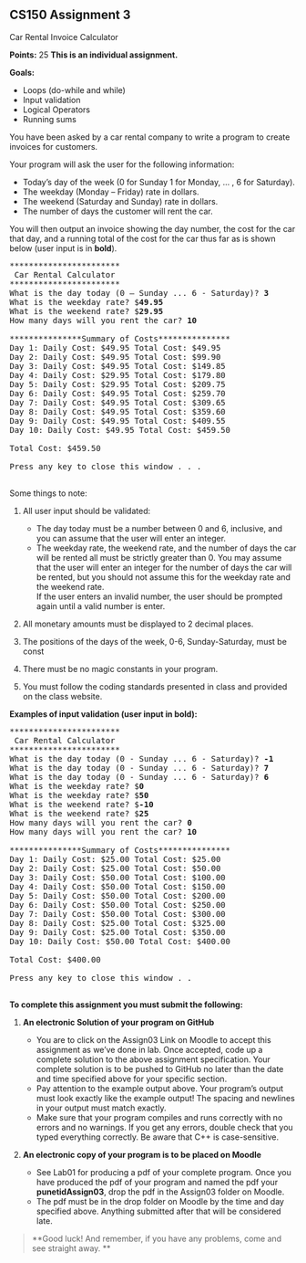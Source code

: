 ## CS150 Assignment 3

Car Rental Invoice Calculator

**Points:** 25
**This is an individual assignment.**

**Goals:**
- Loops (do-while and while) 
- Input validation
- Logical Operators
- Running sums

You have been asked by a car rental company to write a program to create invoices for customers.

Your program will ask the user for the following information:
- Today’s day of the week (0 for Sunday 1 for Monday, … ,  6 for Saturday).
-	The weekday (Monday – Friday) rate in dollars.  
-	The weekend (Saturday and Sunday) rate in dollars.  
-	The number of days the customer  will rent the car.

You will then output an invoice showing the day number, the cost for the car that day, and a running total of the cost for the car thus far as is shown below (user input is in **bold**). 

<pre>
***********************
 Car Rental Calculator
***********************
What is the day today (0 – Sunday ... 6 - Saturday)? <b>3</b>
What is the weekday rate? $<b>49.95</b>
What is the weekend rate? $<b>29.95</b>
How many days will you rent the car? <b>10</b>

***************Summary of Costs***************
Day 1: Daily Cost: $49.95 Total Cost: $49.95
Day 2: Daily Cost: $49.95 Total Cost: $99.90
Day 3: Daily Cost: $49.95 Total Cost: $149.85
Day 4: Daily Cost: $29.95 Total Cost: $179.80
Day 5: Daily Cost: $29.95 Total Cost: $209.75
Day 6: Daily Cost: $49.95 Total Cost: $259.70
Day 7: Daily Cost: $49.95 Total Cost: $309.65
Day 8: Daily Cost: $49.95 Total Cost: $359.60
Day 9: Daily Cost: $49.95 Total Cost: $409.55
Day 10: Daily Cost: $49.95 Total Cost: $459.50

Total Cost: $459.50

Press any key to close this window . . .

</pre>


Some things to note:
1.	All user input should be validated:
     - The day today must be a number between 0 and 6, inclusive, and you can assume that the user will enter an integer.  
     - The weekday rate, the weekend rate, and the number of days the car will be rented all must be strictly greater than 0.  You may assume that the user will enter an integer for the number of days the car will be rented, but you should not assume this for the weekday rate and the weekend rate.  
If the user enters an invalid number, the user should be prompted again until a valid number is enter. 

2.	All monetary amounts must be displayed to 2 decimal places.

3.	The positions of the days of the week, 0-6, Sunday-Saturday, must be const

4.	There must be no magic constants in your program.

5.	You must follow the coding standards presented in class and provided on the class website.


**Examples of input validation (user input in bold):**
<pre>
***********************
 Car Rental Calculator
***********************
What is the day today (0 - Sunday ... 6 - Saturday)? <b>-1</b>
What is the day today (0 - Sunday ... 6 - Saturday)? <b>7 </b>
What is the day today (0 - Sunday ... 6 - Saturday)? <b>6 </b>
What is the weekday rate? $<b>0</b>
What is the weekday rate? $<b>50</b>
What is the weekend rate? $<b>-10</b>
What is the weekend rate? $<b>25</b>
How many days will you rent the car? <b>0</b>
How many days will you rent the car? <b>10</b>

***************Summary of Costs***************
Day 1: Daily Cost: $25.00 Total Cost: $25.00
Day 2: Daily Cost: $25.00 Total Cost: $50.00
Day 3: Daily Cost: $50.00 Total Cost: $100.00
Day 4: Daily Cost: $50.00 Total Cost: $150.00
Day 5: Daily Cost: $50.00 Total Cost: $200.00
Day 6: Daily Cost: $50.00 Total Cost: $250.00
Day 7: Daily Cost: $50.00 Total Cost: $300.00
Day 8: Daily Cost: $25.00 Total Cost: $325.00
Day 9: Daily Cost: $25.00 Total Cost: $350.00
Day 10: Daily Cost: $50.00 Total Cost: $400.00

Total Cost: $400.00

Press any key to close this window . . 

</pre>  


**To complete this assignment you must submit the following:**

1.  **An electronic Solution of your program on GitHub**
     - You are to click on the Assign03 Link on Moodle to accept this assignment as we’ve done in lab. Once accepted, code up a complete solution to the above assignment specification. Your complete solution is to be pushed to GitHub no later than the date and time specified above for your specific section.
     - Pay attention to the example output above. Your program’s output must look exactly like the example output! The spacing and newlines in your output must match exactly.
     - Make sure that your program compiles and runs correctly with no errors and no warnings. If you get any errors, double check that you typed everything correctly. Be aware that C++ is case-sensitive.

2.  **An electronic copy of your program is to be placed on Moodle**

    - See Lab01 for producing a pdf of your complete program. Once you have produced the pdf of your program and named the pdf your <b>punetidAssign03</b>, drop the pdf in the Assign03 folder on Moodle. 
    - The pdf must be in the drop folder on Moodle by the time and day specified above. Anything submitted after that will be considered late.

> **Good luck! And remember, if you have any problems, come and see straight away. **
